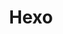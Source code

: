 ---
title: "Hexo"
icon: images/icons/hexo.svg
official_url: https://hexo.io/
vitalstats_url: https://www.staticgen.com/hexo
taxonomy: ssg
url: /hexo-themes
---